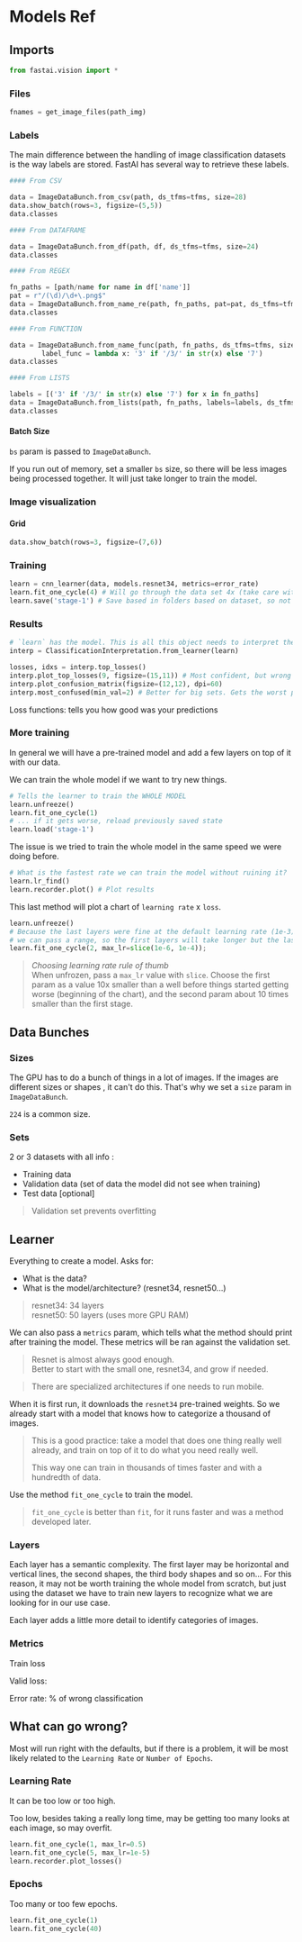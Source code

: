 # Models Ref

## Imports

```py
from fastai.vision import *
```

### Files

```py
fnames = get_image_files(path_img)
```

### Labels

The main difference between the handling of image classification datasets is the way labels are stored.
FastAI has several way to retrieve these labels.

```py
#### From CSV

data = ImageDataBunch.from_csv(path, ds_tfms=tfms, size=28)
data.show_batch(rows=3, figsize=(5,5))
data.classes

#### From DATAFRAME

data = ImageDataBunch.from_df(path, df, ds_tfms=tfms, size=24)
data.classes

#### From REGEX

fn_paths = [path/name for name in df['name']]
pat = r"/(\d)/\d+\.png$"
data = ImageDataBunch.from_name_re(path, fn_paths, pat=pat, ds_tfms=tfms, size=24, bs=64)
data.classes

#### From FUNCTION

data = ImageDataBunch.from_name_func(path, fn_paths, ds_tfms=tfms, size=24,
        label_func = lambda x: '3' if '/3/' in str(x) else '7')
data.classes

#### From LISTS

labels = [('3' if '/3/' in str(x) else '7') for x in fn_paths]
data = ImageDataBunch.from_lists(path, fn_paths, labels=labels, ds_tfms=tfms, size=24)
data.classes
```

#### Batch Size

`bs` param is passed to `ImageDataBunch`.

If you run out of memory, set a smaller `bs` size, so there will be less images being processed together.
It will just take longer to train the model.

### Image visualization

#### Grid

```py
data.show_batch(rows=3, figsize=(7,6))
```

### Training

```py
learn = cnn_learner(data, models.resnet34, metrics=error_rate)
learn.fit_one_cycle(4) # Will go through the data set 4x (take care with overfitting)
learn.save('stage-1') # Save based in folders based on dataset, so not to overwrite
```

### Results

```py
# `learn` has the model. This is all this object needs to interpret the results
interp = ClassificationInterpretation.from_learner(learn)

losses, idxs = interp.top_losses()
interp.plot_top_losses(9, figsize=(15,11)) # Most confident, but wrong
interp.plot_confusion_matrix(figsize=(12,12), dpi=60) 
interp.most_confused(min_val=2) # Better for big sets. Gets the worst pairs from the confusion matrix
```

Loss functions: tells you how good was your predictions

### More training

In general we will have a pre-trained model and add a few layers on top of it with our data.

We can train the whole model if we want to try new things.

```py
# Tells the learner to train the WHOLE MODEL
learn.unfreeze()
learn.fit_one_cycle(1)
# ... if it gets worse, reload previously saved state
learn.load('stage-1')
```

The issue is we tried to train the whole model in the same speed we were doing before.

```py
# What is the fastest rate we can train the model without ruining it?
learn.lr_find()
learn.recorder.plot() # Plot results
```

This last method will plot a chart of `learning rate` x `loss`.

```py
learn.unfreeze()
# Because the last layers were fine at the default learning rate (1e-3), 
# we can pass a range, so the first layers will take longer but the last will train faster
learn.fit_one_cycle(2, max_lr=slice(1e-6, 1e-4));
```

> *Choosing learning rate rule of thumb*  
> When unfrozen, pass a `max_lr` value with `slice`. 
> Choose the first param as a value 10x smaller than a well before things started getting worse (beginning of the chart), 
> and the second param about 10 times smaller than the first stage.

## Data Bunches

### Sizes

The GPU has to do a bunch of things in a lot of images.
If the images are different sizes or shapes , it can't do this. 
That's why we set a `size` param in `ImageDataBunch`.

`224` is a common size. 

### Sets

2 or 3 datasets with all info :

-  Training data
-  Validation data (set of data the model did not see when training)
-  Test data [optional]

> Validation set prevents overfitting

## Learner

Everything to create a model.
Asks for:

- What is the data?
- What is the model/architecture? (resnet34, resnet50...)

> resnet34: 34 layers  
> resnet50: 50 layers (uses more GPU RAM)

We can also pass a `metrics` param, which tells what the method should print after training the model.
These metrics will be ran against the validation set.

> Resnet is almost always good enough.  
> Better to start with the small one, resnet34, and grow if needed.

>There are specialized architectures if one needs to run mobile.

When it is first run, it downloads the `resnet34` pre-trained weights. 
So we already start with a model that knows how to categorize a thousand of images.

> This is a good practice: take a model that does one thing really well already, 
> and train on top of it to do what you need really well.
> 
> This way one can train in thousands of times faster and with a hundredth of data.

Use the method `fit_one_cycle` to train the model.

> `fit_one_cycle` is better than `fit`, for it runs faster and was a method developed later.

### Layers

Each layer has a semantic complexity. 
The first layer may be horizontal and vertical lines, the second shapes, the third body shapes and so on...
For this reason, it may not be worth training the whole model from scratch, but just using the 
dataset we have to train new layers to recognize what we are looking for in our use case.

Each layer adds a little more detail to identify categories of images.

### Metrics

Train loss

Valid loss: 

Error rate: % of wrong classification


## What can go wrong?

Most will run right with the defaults, but if there is a problem, it will be most likely related to the `Learning Rate` or `Number of Epochs`.

### Learning Rate

It can be too low or too high.

Too low, besides taking a really long time, may be getting too many looks at each image, so may overfit.

```py
learn.fit_one_cycle(1, max_lr=0.5)
learn.fit_one_cycle(5, max_lr=1e-5)
learn.recorder.plot_losses()
```

### Epochs

Too many or too few epochs.

```py
learn.fit_one_cycle(1)
learn.fit_one_cycle(40)
```
